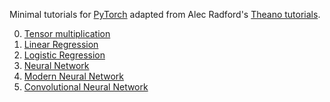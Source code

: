 Minimal tutorials for [PyTorch](https://github.com/pytorch/pytorch) adapted
from Alec Radford's [Theano tutorials](https://github.com/Newmu/Theano-Tutorials).

0. [Tensor multiplication](0_multiply.py)
1. [Linear Regression](1_linear_regression.py)
2. [Logistic Regression](2_logistic_regression.py)
3. [Neural Network](3_neural_net.py)
4. [Modern Neural Network](4_modern_neural_net.py)
5. [Convolutional Neural Network](5_convolutional_net.py)
